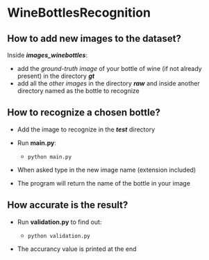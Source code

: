 # WineBottlesRecognition

## How to add new images to the dataset?

Inside *__images_winebottles__*:

- add the _ground-truth image_ of your bottle of wine (if not already present) in the directory *__gt__*
- add all the _other images_ in the directory *__raw__* and inside another directory named as the bottle to recognize

## How to recognize a chosen bottle?

- Add the image to recognize in the *__test__* directory

- Run __main.py__:
  - `python main.py`
  
- When asked type in the new image name (extension included)

- The program will return the name of the bottle in your image 

## How accurate is the result?

- Run __validation.py__ to find out:
  - `python validation.py`
 
- The accurancy value is printed at the end
